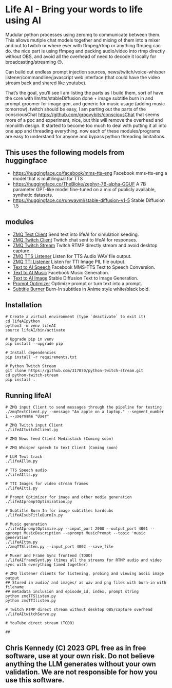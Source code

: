 # Life AI - Bring your words to life using AI

Mudular python processes using zeromq to communicate between them. This allows mutiple chat models together and mixing of them into a mixer and out to twitch or where ever with ffmpeg/rtmp or anything ffmpeg can do. the nice part is using ffmpeg and packing audio/video into rtmp directly without OBS, and avoid all the overhead of need to decode it locally for broadcasting/streaming 😉.

Can build out endless prompt injection sources, news/twitch/voice-whisper listener/commandline/javascript web interface (that could have the video stream back and shared like youtube).

That’s the goal, you’ll see I am listing the parts as I build them, sort of have the core with llm/tts/stableDiffusion done + image subtitle burn in and prompt groomer for image gen, and generic for music usage (adding music tomorrow). twitch should be easy, I am parting out the parts of the consciousChat <https://github.com/groovybits/consciousChat> that seems more of a poc and experiment, nice, but this will remove the overhead and monolith design. It started to become too much to deal with putting it all into one app and threading everything. now each of these modules/programs are easy to understand for anyone and bypass python threading limitaitons.

## This uses the following models from huggingface

- <https://huggingface.co/facebook/mms-tts-eng> Facebook mms-tts-eng a model that is multilingual for TTS
- <https://huggingface.co/TheBloke/zephyr-7B-alpha-GGUF> A 7B parameter GPT-like model fine-tuned on a mix of publicly available, synthetic datasets.
- <https://huggingface.co/runwayml/stable-diffusion-v1-5> Stable Diffusion 1.5

## modules

- [ZMQ Text Client](zmqTextClient.py) Send text into lifeAI for simulation seeding.
- [ZMQ Twitch Client](lifeAITwitchClient.py) Twitch chat sent to lifeAI for responses.
- [ZMQ Twitch Stream](lifeAITwitchStream.py) Twitch RTMP directly stream and avoid desktop capture.
- [ZMQ TTS Listener](zmqTTSlisten.py) Listen for TTS Audio WAV file output.
- [ZMQ TTI Listener](zmqTTIlisten.py) Listen for TTI Image PIL file output.
- [Text to AI Speech](lifeAItts.py)   Facebook MMS-TTS Text to Speech Conversion.
- [Text to AI Music](lifeAIttm.py)    Facebook Music Generation.
- [Text to AI Image](lifeAItti.py)    Stable Diffusion Text to Image Generation.
- [Prompt Optimizer](lifeAIpromptOptimizer.py) Optimize prompt or turn text into a prompt.
- [Subtitle Burner](lifeAIsubTitleBurnIn.py) Burn-In subtitles in Anime style white/black bold.

## Installation

```text
# Create a virtual environment (type `deactivate` to exit it)
cd lifeAIpython
python3 -m venv lifeAI
source lifeAI/bin/activate

# Upgrade pip in venv
pip install --upgrade pip

# Install dependencies
pip install -r requirements.txt

# Python Twitch Stream
git clone https://github.com/317070/python-twitch-stream.git
cd python-twitch-stream
pip install .

```

## Running lifeAI

```text
# ZMQ input Client to send messages through the pipeline for testing
./zmqTextClient.py --message "An apple on a laptop." --segment_number 1 --username "User"

# ZMQ Twitch input Client
./lifeAItwitchClient.py

# ZMQ News feed Client Mediastack (Coming soon)

# ZMQ Whisper speech to text Client (Coming soon)

# LLM Text track
./lifeAIllm.py

# TTS Speech audio
./lifeAItts.py

# TTI Images for video stream frames
./lifeAItti.py

# Prompt Optimizer for image and other media generation
./lifeAIpromptOptimization.py

# Subtitle Burn In for image subtitles hardsubs
./lifeAIsubTitleBurnIn.py

# Music generation
./lifeAIpromptOptimize.py --input_port 2000 --output_port 4001 --qprompt MusicDescription --aprompt MusicPrompt --topic 'music generation'
./lifeAIttm.py
./zmqTTSlisten.py --input_port 4002 --save_file

# Muxer and Frame Sync frontend (TODO)
./lifeAIframeSynt.py (times all the streams for RTMP audio and video sync with everything timed together)

# ZMQ listener clients for listening, probing and viewing ascii image output
## Stored in audio/ and images/ as wav and png files with burn-in with filename
## metadata inclusion and episode_id, index, prompt string
python zmqTTSlisten.py
python zmqTTIlisten.py

# Twitch RTMP direct stream without desktop OBS/capture overhead
./lifeAItwitchServe.py

# YouTube direct stream (TODO)

##
```

## Chris Kennedy (C) 2023 GPL free as in free software, use at your own risk. Do not believe anything the LLM generates without your own validation. We are not responsible for how you use this software.
